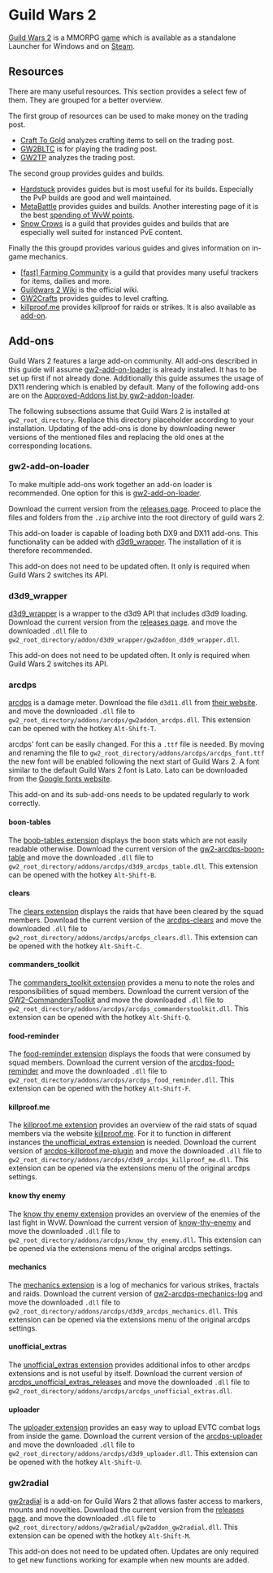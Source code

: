 # Guild Wars 2

[Guild Wars 2](https://www.guildwars2.com) is a MMORPG [game](/wiki/game.md) which is available as
a standalone Launcher for Windows and on [Steam](./steam.md).

## Resources

There are many useful resources.
This section provides a select few of them.
They are grouped for a better overview.

The first group of resources can be used to make money on the trading post.

- [Craft To Gold](https://www.gw2craftgold.com/) analyzes crafting items to sell on the trading
  post.
- [GW2BLTC](https://www.gw2bltc.com) is for playing the trading post.
- [GW2TP](https://www.gw2tp.com/) analyzes the trading post.

The second group provides guides and builds.

- [Hardstuck](https://hardstuck.gg/gw2/builds/) provides guides but is most useful for its builds.
  Especially the PvP builds are good and well maintained.
- [MetaBattle](https://metabattle.com/wiki/MetaBattle_Wiki) provides guides and builds.
  Another interesting page of it is the best
  [spending of WvW points](https://metabattle.com/wiki/Guide:How_to_spend_WvW_Ability_Points).
- [Snow Crows](https://snowcrows.com/builds) is a guild that provides guides and builds that are
  especially well suited for instanced PvE content.

Finally the this groupd provides various guides and gives information on in-game mechanics.

- [\[fast\] Farming Community](https://fast.farming-community.eu/) is a guild that provides many
  useful trackers for items, dailies and more.
- [Guildwars 2 Wiki](https://wiki.guildwars2.com/wiki/Main_Page) is the official wiki.
- [GW2Crafts](https://gw2crafts.net/)  provides guides to level crafting.
- [killproof.me](https://killproof.me/) provides killproof for raids or strikes.
  It is also available as [add-on](#killproofme).

## Add-ons

Guild Wars 2 features a large add-on community.
All add-ons described in this guide will assume
[gw2-add-on-loader](#gw2-add-on-loader) is already installed.
It has to be set up first if not already done.
Additionally this guide assumes the usage of DX11 rendering which is enabled by
default.
Many of the following add-ons are on the
[Approved-Addons list by gw2-addon-loader](https://github.com/gw2-addon-loader/Approved-Addons).

The following subsections assume that Guild Wars 2 is installed at
`gw2_root_directory`.
Replace this directory placeholder according to your installation.
Updating of the add-ons is done by downloading newer versions of the mentioned
files and replacing the old ones at the corresponding locations.

### gw2-add-on-loader

To make multiple add-ons work together an add-on loader is recommended.
One option for this is
[gw2-add-on-loader](https://github.com/gw2-addon-loader/loader-core).

Download the current version from the
[releases page](https://github.com/gw2-addon-loader/loader-core/releases).
Proceed to place the files and folders from the `.zip` archive into the root
directory of guild wars 2.

This add-on loader is capable of loading both DX9 and DX11 add-ons.
This functionality can be added with [d3d9_wrapper](#d3d9wrapper).
The installation of it is therefore recommended.

This add-on does not need to be updated often.
It only is required when Guild Wars 2 switches its API.

### d3d9_wrapper

[d3d9_wrapper](https://github.com/gw2-addon-loader/d3d9_wrapper) is a wrapper
to the d3d9 API that includes d3d9 loading.
Download the current version from the
[releases page](https://github.com/gw2-addon-loader/d3d9_wrapper/releases).
and move the downloaded `.dll` file to
`gw2_root_directory/addon/d3d9_wrapper/gw2addon_d3d9_wrapper.dll`.

This add-on does not need to be updated often.
It only is required when Guild Wars 2 switches its API.

### arcdps

[arcdps](https://www.deltaconnected.com/arcdps/) is a damage meter.
Download the file `d3d11.dll` from
[their website](https://www.deltaconnected.com/arcdps/x64/).
and move the downloaded `.dll` file to
`gw2_root_directory/addons/arcdps/gw2addon_arcdps.dll`.
This extension can be opened with the hotkey `Alt-Shift-T`.

arcdps' font can be easily changed.
For this a `.ttf` file is needed.
By moving and renaming the file to `gw2_root_directory/addons/arcdps/arcdps_font.ttf` the new font
will be enabled following the next start of Guild Wars 2.
A font similar to the default Guild Wars 2 font is Lato.
Lato can be downloaded from the [Google fonts website](https://fonts.google.com/specimen/Lato).

This add-on and its sub-add-ons needs to be updated regularly to work correctly.

#### boon-tables

The [boob-tables extension](https://github.com/knoxfighter/GW2-ArcDPS-Boon-Table/) displays the boon
stats which are not easily readable otherwise.
Download the current version of the
[gw2-arcdps-boon-table](https://github.com/knoxfighter/GW2-ArcDPS-Boon-Table/releases)
and move the downloaded `.dll` file to
`gw2_root_directory/addons/arcdps/d3d9_arcdps_table.dll`.
This extension can be opened with the hotkey `Alt-Shift-B`.

#### clears

The [clears extension](https://github.com/gw2scratch/arcdps-clears) displays the raids that have
been cleared by the squad members.
Download the current version of the
[arcdps-clears](https://github.com/gw2scratch/arcdps-clears/releases)
and move the downloaded `.dll` file to
`gw2_root_directory/addons/arcdps/arcdps_clears.dll`.
This extension can be opened with the hotkey `Alt-Shift-C`.

#### commanders_toolkit

The [commanders_toolkit extension](https://github.com/RaidcoreGG/GW2-CommandersToolkit) provides a
menu to note the roles and responsibilities of squad members.
Download the current version of the
[GW2-CommandersToolkit](https://github.com/RaidcoreGG/GW2-CommandersToolkit/releases)
and move the downloaded `.dll` file to
`gw2_root_directory/addons/arcdps/arcdps_commanderstoolkit.dll`.
This extension can be opened with the hotkey `Alt-Shift-Q`.

#### food-reminder

The [food-reminder extension](https://github.com/Zerthox/arcdps-food-reminder) displays the foods
that were consumed by squad members.
Download the current version of the
[arcdps-food-reminder](https://github.com/Zerthox/arcdps-food-reminder/releases)
and move the downloaded `.dll` file to
`gw2_root_directory/addons/arcdps/arcdps_food_reminder.dll`.
This extension can be opened with the hotkey `Alt-Shift-F`.

#### killproof.me

The [killproof.me extension](https://github.com/knoxfighter/arcdps-killproof.me-plugin)
provides an overview of the raid stats of squad members via the website
[killproof.me](https://killproof.me/).
For it to function in different instances [the unofficial_extras extension](#unofficialextras) is
needed.
Download the current version of
[arcdps-killproof.me-plugin](https://github.com/knoxfighter/arcdps-killproof.me-plugin/releases)
and move the downloaded `.dll` file to
`gw2_root_directory/addons/arcdps/d3d9_arcdps_killproof_me.dll`.
This extension can be opened via the extensions menu of the original arcdps
settings.

#### know thy enemy

The [know thy enemy extension](https://github.com/typedeck0/Know-thy-enemy)
provides an overview of the enemies of the last fight in WvW.
Download the current version of
[know-thy-enemy](https://github.com/typedeck0/Know-thy-enemy/releases)
and move the downloaded `.dll` file to
`gw2_root_directory/addons/arcdps/know_thy_enemy.dll`.
This extension can be opened via the extensions menu of the original arcdps
settings.

#### mechanics

The [mechanics extension](https://github.com/knoxfighter/GW2-ArcDPS-Mechanics-Log/) is a log of
mechanics for various strikes, fractals and raids.
Download the current version of
[gw2-arcdps-mechanics-log](https://github.com/knoxfighter/GW2-ArcDPS-Mechanics-Log/releases)
and move the downloaded `.dll` file to
`gw2_root_directory/addons/arcdps/d3d9_arcdps_mechanics.dll`.
This extension can be opened via the extensions menu of the original arcdps
settings.

#### unofficial_extras

The [unofficial_extras extension](https://github.com/Krappa322/arcdps_unofficial_extras_releases)
provides additional infos to other arcdps extensions and is not useful by itself.
Download the current version of
[arcdps_unofficial_extras_releases](https://github.com/Krappa322/arcdps_unofficial_extras_releases/releases)
and move the downloaded `.dll` file to
`gw2_root_directory/addons/arcdps/arcdps_unofficial_extras.dll`.

#### uploader

The [uploader extension](https://github.com/nbarrios/arcdps-uploader) provides an easy way to upload
EVTC combat logs from inside the game.
Download the current version of the
[arcdps-uploader](https://github.com/nbarrios/arcdps-uploader/releases)
and move the downloaded `.dll` file to
`gw2_root_directory/addons/arcdps/d3d9_uploader.dll`.
This extension can be opened with the hotkey `Alt-Shift-U`.

### gw2radial

[gw2radial](https://github.com/Friendly0Fire/GW2Radial) is a add-on for Guild
Wars 2 that allows faster access to markers, mounts and novelties.
Download the current version from the
[releases page](https://github.com/gw2-addon-loader/GW2Radial/releases).
and move the downloaded `.dll` file to
`gw2_root_directory/addons/gw2radial/gw2addon_gw2radial.dll`.
This extension can be opened with the hotkey `Alt-Shift-M`.

This add-on does not need to be updated often.
Updates are only required to get new functions working for example when new
mounts are added.
